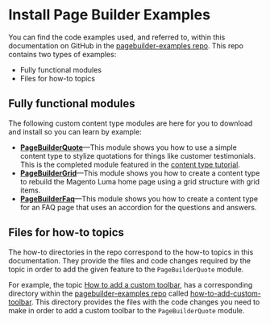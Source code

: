# Install Page Builder Examples

You can find the code examples used, and referred to, within this documentation on GitHub in the [pagebuilder-examples repo](https://github.com/magento-devdocs/pagebuilder-examples). This repo contains two types of examples:

- Fully functional modules
- Files for how-to topics

## Fully functional modules

The following custom content type modules are here for you to download and install so you can learn by example:

- **[PageBuilderQuote](https://github.com/magento-devdocs/pagebuilder-examples/tree/master/Example/PageBuilderQuote)**—This module shows you how to use a simple content type to stylize quotations for things like customer testimonials. This is the completed module featured in the [content type tutorial](../create-custom-content-type/overview.md).
- **[PageBuilderGrid](https://github.com/magento-devdocs/pagebuilder-examples/tree/master/Example/PageBuilderGrid)**—This module shows you how to create a content type to rebuild the Magento Luma home page using a grid structure with grid items.
- **[PageBuilderFaq](https://github.com/magento-devdocs/pagebuilder-examples/tree/master/Example/PageBuilderFaq)**—This module shows you how to create a content type for an FAQ page that uses an accordion for the questions and answers.

## Files for how-to topics

The how-to directories in the repo correspond to the how-to topics in this documentation. They provide the files and code changes required by the topic in order to add the given feature to the `PageBuilderQuote` module.

For example, the topic [How to add a custom toolbar](../how-to/how-to-add-custom-toolbar.md), has a corresponding directory within the [pagebuilder-examples repo](https://github.com/magento-devdocs/pagebuilder-examples) called [how-to-add-custom-toolbar](https://github.com/magento-devdocs/pagebuilder-examples/tree/master/how-to-add-custom-toolbar). This directory provides the files with the code changes you need to make in order to add a custom toolbar to the `PageBuilderQuote` module.



 
